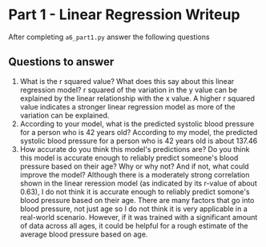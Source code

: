 # Part 1 - Linear Regression Writeup

After completing `a6_part1.py` answer the following questions

## Questions to answer

1. What is the r squared value?  What does this say about this linear regression model?
r squared of the variation in the y value can be explained by the linear relationship with the x value. A higher r squared value indicates a stronger linear regression model as more of the variation can be explained. 
2. According to your model, what is the predicted systolic blood pressure for a person who is 42 years old?
According to my model, the predicted systolic blood pressure for a person who is 42 years old is about 137.46
3. How accurate do you think this model's predictions are?  Do you think this model is accurate enough to reliably predict someone's blood pressure based on their age?  Why or why not?  And if not, what could improve the model?
Although there is a moderately strong correlation shown in the linear reression model (as indicated by its r-value of about 0.63), I do not think it is accurate enough to reliably predict somone's blood pressure based on their age. There are many factors that go into blood pressure, not just age so I do not think it is very applicable in a real-world scenario. However, if it was trained with a significant amount of data across all ages, it could be helpful for a rough estimate of the average blood pressure based on age. 